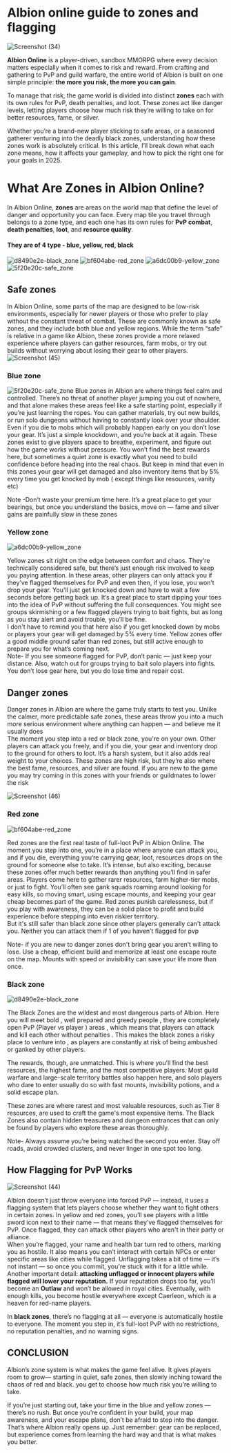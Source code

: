 # Albion online guide to zones and flagging

![Screenshot (34)](https://github.com/user-attachments/assets/b8778a11-ef0b-423f-a0e7-2ad44d6485a3)


**Albion Online** is a player-driven, sandbox MMORPG where every decision matters especially when it comes to risk and reward. From crafting and gathering to PvP and guild warfare, the entire world of Albion is built on one simple principle: **the more you risk, the more you can gain**.


To manage that risk, the game world is divided into distinct **zones** each with its own rules for PvP, death penalties, and loot. These zones act like danger levels, letting players choose how much risk they’re willing to take on for better resources, fame, or silver.

Whether you’re a brand-new player sticking to safe areas, or a seasoned gatherer venturing into the deadly black zones, understanding how these zones work is absolutely critical. In this article, I’ll break down what each zone means, how it affects your gameplay, and how to pick the right one for your goals in 2025\.

# What Are Zones in Albion Online?

In Albion Online, **zones** are areas on the world map that define the level of danger and opportunity you can face. Every map tile you travel through belongs to a zone type, and each one has its own rules for **PvP combat**, **death penalties**, **loot**, and **resource quality**.

#### They are of 4 type \- blue, yellow, red, black 
![d8490e2e-black_zone](https://github.com/user-attachments/assets/3e639b64-6915-4dfe-9a6f-5ddb3ab0fbad)
![bf604abe-red_zone](https://github.com/user-attachments/assets/560ce185-f03f-452f-b1ad-388263a3cf6e)
![a6dc00b9-yellow_zone](https://github.com/user-attachments/assets/f04fe284-1014-45c9-9c72-e7a4b1de1e86)
![5f20e20c-safe_zone](https://github.com/user-attachments/assets/e985988c-f846-4899-b9cc-a9d7798d2bf2)



## Safe zones 

In Albion Online, some parts of the map are designed to be low-risk environments, especially for newer players or those who prefer to play without the constant threat of combat. These are commonly known as safe zones, and they include both blue and yellow regions. While the term “safe” is relative in a game like Albion, these zones provide a more relaxed experience where players can gather resources, farm mobs, or try out builds without worrying about losing their gear to other players.  
![Screenshot (45)](https://github.com/user-attachments/assets/5d8d09c1-73de-499d-89ae-70f439f44ca1)


### **Blue zone** 

![5f20e20c-safe_zone](https://github.com/user-attachments/assets/90a6431e-33fd-45d3-930d-c7aa18ec382b) 
Blue zones in Albion are where things feel calm and controlled. There’s no threat of another player jumping you out of nowhere, and that alone makes these areas feel like a safe starting point, especially if you’re just learning the ropes. You can gather materials, try out new builds, or run solo dungeons without having to constantly look over your shoulder. Even if you die to mobs  which will probably happen early on  you don’t lose your gear. It’s just a simple knockdown, and you’re back at it again. These zones exist to give players space to breathe, experiment, and figure out how the game works without pressure. You won’t find the best rewards here, but sometimes a quiet zone is exactly what you need to build confidence before heading into the real chaos. But keep in mind that even in this zones your gear will get damaged and also inventory items that by 5% every time you get knocked by mob ( except things like resources, vanity etc)

Note \-Don’t waste your premium time here. It’s a great place to get your bearings, but once you understand the basics, move on — fame and silver gains are painfully slow in these zones

### **Yellow zone**

 ![a6dc00b9-yellow_zone](https://github.com/user-attachments/assets/f0b46804-ad7f-47de-86a3-8d9d8a6dd1f2)

Yellow zones sit right on the edge between comfort and chaos. They’re technically considered safe, but there’s just enough risk involved to keep you paying attention. In these areas, other players can only attack you if they’ve flagged themselves for PvP and even then, if you lose, you won’t drop your gear. You'll just get knocked down and have to wait a few seconds before getting back up. It’s a great place to start dipping your toes into the idea of PvP without suffering the full consequences. You might see groups skirmishing or a few flagged players trying to bait fights, but as long as you stay alert and avoid trouble, you’ll be fine.   
I don't have to remind you that here also if you get knocked down by mobs or players your gear will get damaged by 5% every time. Yellow zones offer a good middle ground safer than red zones, but still active enough to prepare you for what’s coming next.  
Note- If you see someone flagged for PvP, don’t panic — just keep your distance. Also, watch out for groups trying to bait solo players into fights. You don’t lose gear here, but you do lose time and repair cost.

## Danger zones

Danger zones in Albion are where the game truly starts to test you. Unlike the calmer, more predictable safe zones, these areas throw you into a much more serious environment where anything can happen — and believe me it usually does  
The moment you step into a red or black zone, you're on your own. Other players can attack you freely, and if you die, your gear and inventory drop to the ground for others to loot. It’s a harsh system, but it also adds real weight to your choices. These zones are high risk, but they’re also where the best fame, resources, and silver are found. if you are new to the game you may try coming in this zones with your friends or guildmates to lower the risk  

 ![Screenshot (46)](https://github.com/user-attachments/assets/1b888519-a934-4495-91d2-d13a012261ba)


### **Red zone**
![bf604abe-red_zone](https://github.com/user-attachments/assets/089c05dd-fe7d-4eff-afa2-62e34c1f3c43)

 
Red zones are the first real taste of full-loot PvP in Albion Online. The moment you step into one, you’re in a place where anyone can attack you, and if you die, everything you’re carrying gear, loot, resources drops on the ground for someone else to take. It’s intense, but also exciting, because these zones offer much better rewards than anything you’ll find in safer areas. Players come here to gather rarer resources, farm higher-tier mobs, or just to fight. You’ll often see gank squads roaming around looking for easy kills, so moving smart, using escape mounts, and keeping your gear cheap becomes part of the game. Red zones punish carelessness, but if you play with awareness, they can be a solid place to profit and build experience before stepping into even riskier territory.  
But it's still safer than black zone since other players generally can't attack you. Neither you can attack them if 1 of you haven’t flagged for pvp

Note- if you are new to danger zones don't bring gear you aren’t willing to lose. Use a cheap, efficient build and memorize at least one escape route on the map. Mounts with speed or invisibility can save your life more than once. 

### **Black zone**

![d8490e2e-black_zone](https://github.com/user-attachments/assets/3893b1fa-c800-4d85-9d28-eefeb490ecb8)

The Black Zones are the wildest and most dangerous parts of Albion. Here you will meet bold , well prepared and greedy people , they are completely open PvP (Player vs player ) areas , which means that players can attack and kill each other without penalties . This makes the black zones a risky place to venture into , as players are constantly at risk of being ambushed or ganked by other players. 

The rewards, though, are unmatched. This is where you’ll find the best resources, the highest fame, and the most competitive players. Most guild warfare and large-scale territory battles also happen here, and solo players who dare to enter usually do so with fast mounts, invisibility potions, and a solid escape plan.

These zones are where rarest and most valuable resources, such as Tier 8 resources, are used to craft the game's most expensive items. The Black Zones also contain hidden treasures and dungeon entrances that can only be found by players who explore these areas thoroughly.  

Note- Always assume you’re being watched the second you enter. Stay off roads, avoid crowded clusters, and never linger in one spot too long. 

## How Flagging for PvP Works

 ![Screenshot (44)](https://github.com/user-attachments/assets/45ddae60-e7aa-4b52-97c2-69709b6eac19)

Albion doesn’t just throw everyone into forced PvP — instead, it uses a flagging system that lets players choose whether they want to fight others in certain zones. In yellow and red zones, you’ll see players with a little sword icon next to their name — that means they’ve flagged themselves for PvP. Once flagged, they can attack other players who aren't in their party or alliance.  
When you’re flagged, your name and health bar turn red to others, marking you as hostile. It also means you can’t interact with certain NPCs or enter specific areas like cities while flagged. Unflagging takes a bit of time — it’s not instant — so once you commit, you're stuck with it for a little while.  
Another important detail: **attacking unflagged or innocent players while flagged will lower your reputation.** If your reputation drops too far, you’ll become an **Outlaw** and won’t be allowed in royal cities. Eventually, with enough kills, you become hostile everywhere except Caerleon, which is a heaven for red-name players.

In **black zones**, there’s no flagging at all — everyone is automatically hostile to everyone. The moment you step in, it’s full-loot PvP with no restrictions, no reputation penalties, and no warning signs.

## CONCLUSION

Albion’s zone system is what makes the game feel alive. It gives players room to grow— starting in quiet, safe zones, then slowly inching toward the chaos of red and black. you get to choose how much risk you’re willing to take.

If you’re just starting out, take your time in the blue and yellow zones — there’s no rush. But once you’re confident in your build, your map awareness, and your escape plans, don’t be afraid to step into the danger. That’s where Albion really opens up. Just remember: gear can be replaced, but experience comes from learning the hard way and that is what makes you better.

